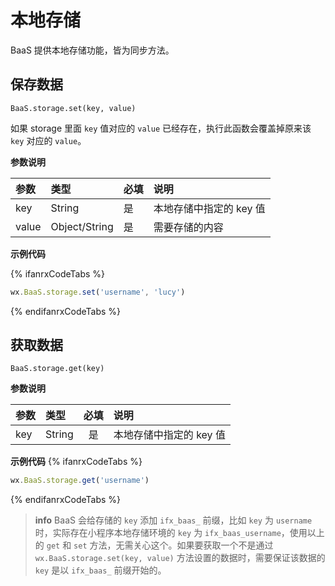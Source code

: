 # 本地存储

BaaS 提供本地存储功能，皆为同步方法。


## 保存数据

`BaaS.storage.set(key, value)`

如果 storage 里面 `key` 值对应的 `value` 已经存在，执行此函数会覆盖掉原来该 `key` 对应的 `value`。

**参数说明**

| 参数   | 类型          | 必填 | 说明 |
| :---- | :------------ | :-- | :-- |
| key   | String        | 是  | 本地存储中指定的 key 值 |
| value | Object/String | 是  | 需要存储的内容 |

**示例代码**

{% ifanrxCodeTabs %}
```js
wx.BaaS.storage.set('username', 'lucy')
```
{% endifanrxCodeTabs %}

## 获取数据

`BaaS.storage.get(key)`

**参数说明**

| 参数 | 类型   | 必填 | 说明 |
| :-- | :----- | :-: | :-- |
| key | String | 是  | 本地存储中指定的 key 值 |


**示例代码**
{% ifanrxCodeTabs %}
```js
wx.BaaS.storage.get('username')
```
{% endifanrxCodeTabs %}

> **info**
> BaaS 会给存储的 `key` 添加 `ifx_baas_` 前缀，比如 `key` 为 `username` 时，实际存在小程序本地存储环境的 `key` 为 `ifx_baas_username`，使用以上的 `get` 和 `set` 方法，无需关心这个。如果要获取一个不是通过 `wx.BaaS.storage.set(key, value)` 方法设置的数据时，需要保证该数据的 `key` 是以 `ifx_baas_` 前缀开始的。